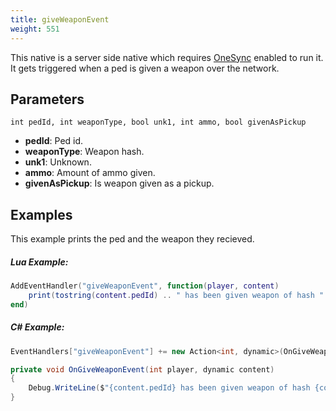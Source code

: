 ```yaml
---
title: giveWeaponEvent
weight: 551
---
```


This native is a server side native which requires [OneSync](https://forum.cfx.re/t/the-onesync-eap-and-you/165931) enabled to run it. It gets triggered when a ped is given a weapon over the network.

Parameters
----------

```
int pedId, int weaponType, bool unk1, int ammo, bool givenAsPickup
```

- **pedId**: Ped id.
- **weaponType**: Weapon hash.
- **unk1**: Unknown.
- **ammo**: Amount of ammo given.
- **givenAsPickup**: Is weapon given as a pickup.

Examples
--------
This example prints the ped and the weapon they recieved.

##### Lua Example:
```lua
AddEventHandler("giveWeaponEvent", function(player, content)
    print(tostring(content.pedId) .. " has been given weapon of hash " .. tostring(content.weaponType))
end)
```

##### C# Example:
```cs
EventHandlers["giveWeaponEvent"] += new Action<int, dynamic>(OnGiveWeaponEvent);

private void OnGiveWeaponEvent(int player, dynamic content)
{
    Debug.WriteLine($"{content.pedId} has been given weapon of hash {content.weaponType}");
}
```